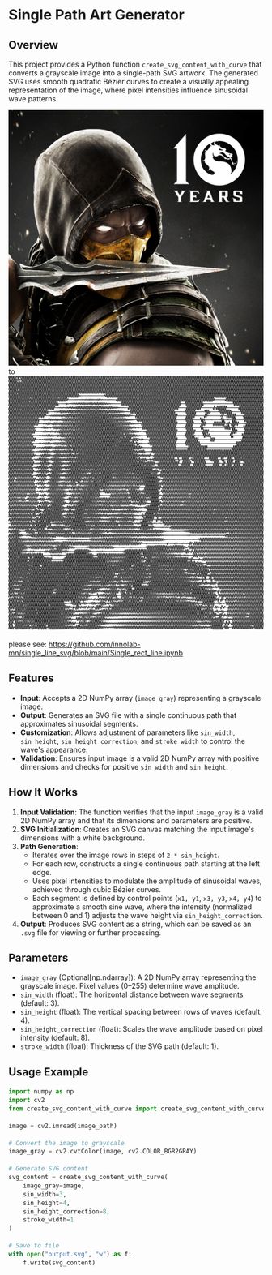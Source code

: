 # Single Path Art Generator

## Overview
This project provides a Python function `create_svg_content_with_curve` that converts a grayscale image into a single-path SVG artwork. The generated SVG uses smooth quadratic Bézier curves to create a visually appealing representation of the image, where pixel intensities influence sinusoidal wave patterns.

![Demo](./demo.png)
to
![Demo](./line.png)

please see: https://github.com/innolab-mn/single_line_svg/blob/main/Single_rect_line.ipynb

## Features
- **Input**: Accepts a 2D NumPy array (`image_gray`) representing a grayscale image.
- **Output**: Generates an SVG file with a single continuous path that approximates sinusoidal segments.
- **Customization**: Allows adjustment of parameters like `sin_width`, `sin_height`, `sin_height_correction`, and `stroke_width` to control the wave's appearance.
- **Validation**: Ensures input image is a valid 2D NumPy array with positive dimensions and checks for positive `sin_width` and `sin_height`.

## How It Works
1. **Input Validation**: The function verifies that the input `image_gray` is a valid 2D NumPy array and that its dimensions and parameters are positive.
2. **SVG Initialization**: Creates an SVG canvas matching the input image's dimensions with a white background.
3. **Path Generation**:
   - Iterates over the image rows in steps of `2 * sin_height`.
   - For each row, constructs a single continuous path starting at the left edge.
   - Uses pixel intensities to modulate the amplitude of sinusoidal waves, achieved through cubic Bézier curves.
   - Each segment is defined by control points (`x1, y1`, `x3, y3`, `x4, y4`) to approximate a smooth sine wave, where the intensity (normalized between 0 and 1) adjusts the wave height via `sin_height_correction`.
4. **Output**: Produces SVG content as a string, which can be saved as an `.svg` file for viewing or further processing.

## Parameters
- `image_gray` (Optional[np.ndarray]): A 2D NumPy array representing the grayscale image. Pixel values (0–255) determine wave amplitude.
- `sin_width` (float): The horizontal distance between wave segments (default: 3).
- `sin_height` (float): The vertical spacing between rows of waves (default: 4).
- `sin_height_correction` (float): Scales the wave amplitude based on pixel intensity (default: 8).
- `stroke_width` (float): Thickness of the SVG path (default: 1).

## Usage Example
```python
import numpy as np
import cv2
from create_svg_content_with_curve import create_svg_content_with_curve

image = cv2.imread(image_path)

# Convert the image to grayscale
image_gray = cv2.cvtColor(image, cv2.COLOR_BGR2GRAY)

# Generate SVG content
svg_content = create_svg_content_with_curve(
    image_gray=image,
    sin_width=3,
    sin_height=4,
    sin_height_correction=8,
    stroke_width=1
)

# Save to file
with open("output.svg", "w") as f:
    f.write(svg_content)